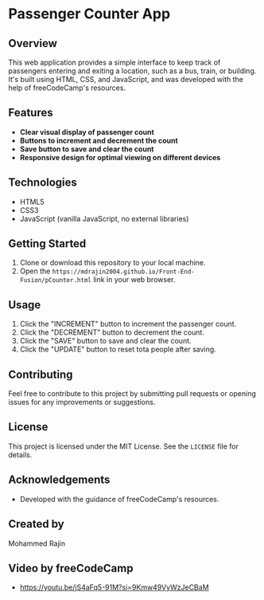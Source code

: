 # Passenger Counter App

## Overview

This web application provides a simple interface to keep track of passengers entering and exiting a location, such as a bus, train, or building. It's built using HTML, CSS, and JavaScript, and was developed with the help of freeCodeCamp's resources.

## Features

- **Clear visual display of passenger count**
- **Buttons to increment and decrement the count**
- **Save button to save and clear the count**
- **Responsive design for optimal viewing on different devices**

## Technologies

- HTML5
- CSS3
- JavaScript (vanilla JavaScript, no external libraries)

## Getting Started

1. Clone or download this repository to your local machine.
2. Open the `https://mdrajin2004.github.io/Front-End-Fusion/pCounter.html` link in your web browser.

## Usage

1. Click the "INCREMENT" button to increment the passenger count.
2. Click the "DECREMENT" button to decrement the count.
3. Click the "SAVE" button to save and clear the count.
4. Click the "UPDATE" button to reset tota people after saving.

## Contributing

Feel free to contribute to this project by submitting pull requests or opening issues for any improvements or suggestions.

## License

This project is licensed under the MIT License. See the `LICENSE` file for details.

## Acknowledgements

- Developed with the guidance of freeCodeCamp's resources.

## Created by

Mohammed Rajin

## Video by freeCodeCamp 

- https://youtu.be/jS4aFq5-91M?si=9Kmw49VyWzJeCBaM

